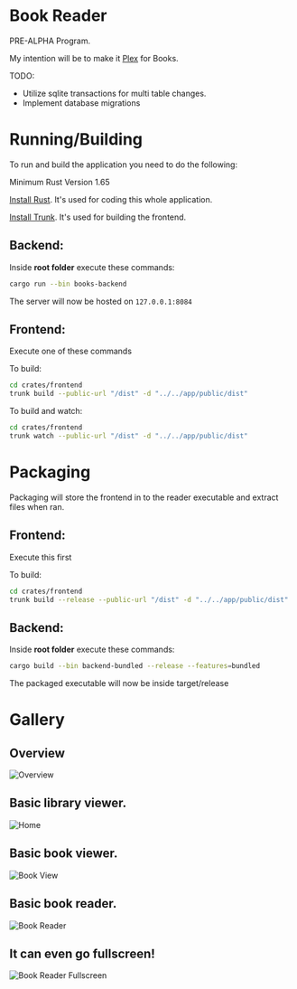 # Book Reader

PRE-ALPHA Program.

My intention will be to make it [Plex](https://plex.tv) for Books.

TODO:
 - Utilize sqlite transactions for multi table changes.
 - Implement database migrations


# Running/Building

To run and build the application you need to do the following:

Minimum Rust Version 1.65

[Install Rust](https://www.rust-lang.org/). It's used for coding this whole application.

[Install Trunk](https://trunkrs.dev/#install). It's used for building the frontend.


## Backend:
Inside **root folder** execute these commands:
```bash
cargo run --bin books-backend
```

The server will now be hosted on `127.0.0.1:8084`

## Frontend:
Execute one of these commands

To build:
```bash
cd crates/frontend
trunk build --public-url "/dist" -d "../../app/public/dist"
```

To build and watch:
```bash
cd crates/frontend
trunk watch --public-url "/dist" -d "../../app/public/dist"
```

# Packaging
Packaging will store the frontend in to the reader executable and extract files when ran.

## Frontend:
Execute this first

To build:
```bash
cd crates/frontend
trunk build --release --public-url "/dist" -d "../../app/public/dist"
```

## Backend:
Inside **root folder** execute these commands:

```bash
cargo build --bin backend-bundled --release --features=bundled
```

The packaged executable will now be inside target/release


# Gallery


## Overview

![Overview](https://i.thick.at/RememberedReginaSpektor800.png)


## Basic library viewer.

![Home](https://i.thick.at/PublishedFarEastMovement196.jpeg)


## Basic book viewer.

![Book View](https://i.thick.at/OverviolentGratiano156.png)


## Basic book reader.

![Book Reader](https://i.thick.at/AntimodernistWildBoar735.png)


## It can even go fullscreen!

![Book Reader Fullscreen](https://i.thick.at/EmeticEverythingEverything016.png)